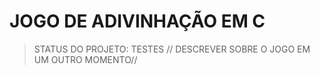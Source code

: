 <h1>JOGO DE ADIVINHAÇÃO EM C</h1>

>STATUS DO PROJETO: TESTES
// DESCREVER SOBRE O JOGO EM UM OUTRO MOMENTO//
